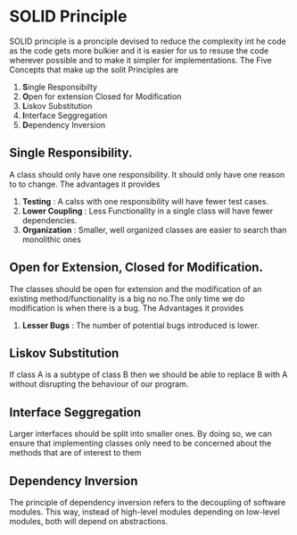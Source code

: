 # SOLID Principle

SOLID principle is a pronciple devised to reduce the complexity int he code as the code gets more bulkier and it is easier for us to resuse the code wherever possible and to make it simpler for implementations.
The Five Concepts that make up the solit Principles are
1. **S**ingle Responsibilty
2. **O**pen for extension Closed for Modification
3. **L**iskov Substitution
4. **I**nterface Seggregation
5. **D**ependency Inversion


## Single Responsibility.
A class should only have one responsibility. It should only have one reason to to change.
The advantages it provides
1. **Testing** : A calss with one responsibility will have fewer test cases.
2. **Lower Coupling** : Less Functionality in a single class will have fewer dependencies.
3. **Organization** : Smaller, well organized classes are easier to search than monolithic ones


## Open for Extension, Closed for Modification.
The classes should be open for extension and the modification of an existing method/functionality is a big no no.The only time we do modification is when there is a bug.
The Advantages it provides
1. **Lesser Bugs** : The number of potential bugs introduced is lower.


## Liskov Substitution
If class A is a subtype of class B then we should be able to replace B with A without disrupting the behaviour of our program.

## Interface Seggregation
Larger interfaces should be split into smaller ones. By doing so, we can ensure that implementing classes only need to be concerned about the methods that are of interest to them

## Dependency Inversion
The principle of dependency inversion refers to the decoupling of software modules. This way, instead of high-level modules depending on low-level modules, both will depend on abstractions.
